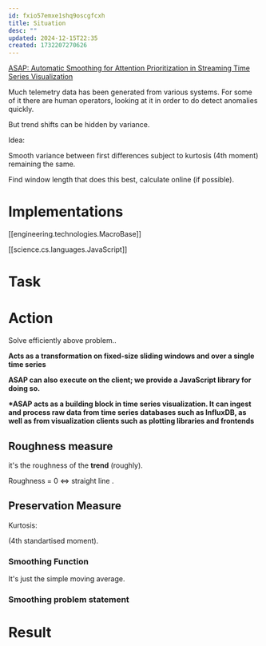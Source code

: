 ```yaml
---
id: fxio57emxe1shq9oscgfcxh
title: Situation
desc: ""
updated: 2024-12-15T22:35
created: 1732207270626
---
```


[ASAP: Automatic Smoothing for Attention Prioritization in Streaming Time Series Visualization](https://arxiv.org/abs/1703.00983v1)

Much telemetry data has been generated from various systems. For some of it there are human operators,
looking at it in order to do detect anomalies quickly.

But trend shifts can be hidden by variance.

Idea:

Smooth variance between first differences
subject to kurtosis (4th moment) remaining the same.

Find window length that does this best, calculate online (if possible).

# Implementations

[[engineering.technologies.MacroBase]]

[[science.cs.languages.JavaScript]]

# Task

# Action

Solve efficiently above problem..

**Acts as a transformation on fixed-size sliding windows and
over a single time series**

**ASAP can also execute on
the client; we provide a JavaScript library for doing so.**

**\*ASAP acts as a building block in time series visualization. It
can ingest and process raw data from time series databases such
as InfluxDB, as well as from visualization clients such as plotting
libraries and frontends**

## Roughness measure

it's the roughness of the **trend** (roughly).

Roughness = 0 &lt;=> straight line .

## Preservation Measure

Kurtosis:

(4th standartised moment).

### Smoothing Function

It's just the simple moving average.

### Smoothing problem statement

# Result

